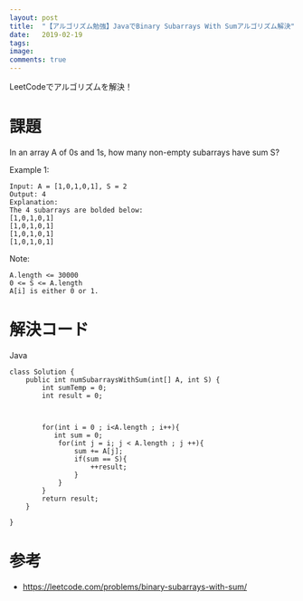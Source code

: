 ```yaml
---
layout: post
title:  "【アルゴリズム勉強】JavaでBinary Subarrays With Sumアルゴリズム解決"
date:   2019-02-19
tags:
image:
comments: true
---
```


LeetCodeでアルゴリズムを解決！

# 課題
In an array A of 0s and 1s, how many non-empty subarrays have sum S?

 

Example 1:
```shell
Input: A = [1,0,1,0,1], S = 2
Output: 4
Explanation: 
The 4 subarrays are bolded below:
[1,0,1,0,1]
[1,0,1,0,1]
[1,0,1,0,1]
[1,0,1,0,1]
```

Note:
```shell
A.length <= 30000
0 <= S <= A.length
A[i] is either 0 or 1.

```

# 解決コード
Java

```shell
class Solution {
    public int numSubarraysWithSum(int[] A, int S) {
        int sumTemp = 0;
        int result = 0;
        
        
        
        for(int i = 0 ; i<A.length ; i++){
           int sum = 0;
            for(int j = i; j < A.length ; j ++){
                sum += A[j];
                if(sum == S){
                    ++result;
                }
            }
        }
        return result;
    }

}

```



# 参考
- https://leetcode.com/problems/binary-subarrays-with-sum/
